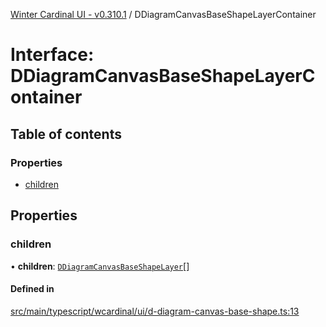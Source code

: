 [Winter Cardinal UI - v0.310.1](../index.md) / DDiagramCanvasBaseShapeLayerContainer

# Interface: DDiagramCanvasBaseShapeLayerContainer

## Table of contents

### Properties

- [children](DDiagramCanvasBaseShapeLayerContainer.md#children)

## Properties

### children

• **children**: [`DDiagramCanvasBaseShapeLayer`](DDiagramCanvasBaseShapeLayer.md)[]

#### Defined in

[src/main/typescript/wcardinal/ui/d-diagram-canvas-base-shape.ts:13](https://github.com/winter-cardinal/winter-cardinal-ui/blob/v0.310.1/src/main/typescript/wcardinal/ui/d-diagram-canvas-base-shape.ts#L13)
